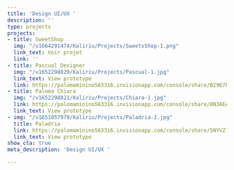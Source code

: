 ```yaml
---
title: 'Design UI/UX '
description: ''
type: projects
projects:
- title: SweetShop
  img: "/v1664291474/Kaliriu/Projects/SweetsShop-1.png"
  link_text: Voir projet
  link: ''
- title: Pascual Designer
  img: "/v1652298829/Kaliriu/Projects/Pascual-1.jpg"
  link_text: View prototype
  link: https://palomaminino563316.invisionapp.com/console/share/B2967PWZJVD
- title: Paloma Chiara
  img: "/v1652298821/Kaliriu/Projects/Chiara-1.jpg"
  link: https://palomaminino563316.invisionapp.com/console/share/8N3AEANTHT/864592816
  link_text: View prototype
- img: "/v1651857979/Kaliriu/Projects/Paladria-1.jpg"
  title: Paladria
  link: https://palomaminino563316.invisionapp.com/console/share/5NYVZ7BPEX4
  link_text: View prototype
show_cta: true
meta_description: 'Design UI/UX '

---
```

